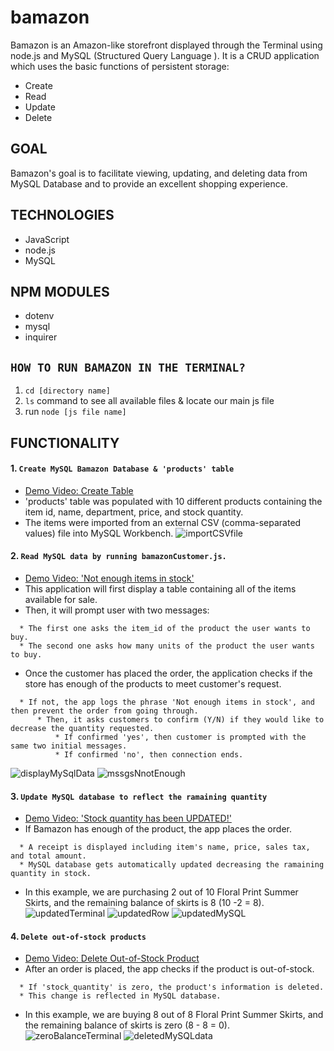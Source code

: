 # bamazon
Bamazon is an Amazon-like storefront displayed through the Terminal using node.js and MySQL (Structured Query Language ). It is a CRUD application which uses the basic functions of persistent storage:
* Create 
* Read
* Update
* Delete

## GOAL
Bamazon's goal is to facilitate viewing, updating, and deleting data from MySQL Database and to provide an excellent shopping experience.

## TECHNOLOGIES
* JavaScript
* node.js
* MySQL

## NPM MODULES
* dotenv
* mysql
* inquirer

## `HOW TO RUN BAMAZON IN THE TERMINAL?`
1. `cd [directory name]`
2. `ls` command to see all available files & locate our main js file
3. run `node [js file name]`

## FUNCTIONALITY
#### 1. `Create MySQL Bamazon Database & 'products' table`
  * [Demo Video: Create Table](https://drive.google.com/file/d/1PLUc1YmuqyeAb0joCqTPJiC-gHHTWIjG/view)
  * 'products' table was populated with 10 different products containing the item id, name, department, price, and stock quantity.
  * The items were imported from an external CSV (comma-separated values) file into MySQL Workbench.
  ![importCSVfile](https://user-images.githubusercontent.com/44692872/54465537-a486e780-4749-11e9-9b70-0f95abc86809.png)

#### 2. `Read MySQL data by running bamazonCustomer.js.`
  * [Demo Video: 'Not enough items in stock'](https://drive.google.com/file/d/17rEM1cI0QPSIEhYrEpsRtEVOk-Nbe1hQ/view)
  * This application will first display a table containing all of the items available for sale.
  * Then, it will prompt user with two messages:
  ```
    * The first one asks the item_id of the product the user wants to buy.
    * The second one asks how many units of the product the user wants to buy.
  ```    
  * Once the customer has placed the order, the application checks if the store has enough of the products to meet customer's request.
  ```
    * If not, the app logs the phrase 'Not enough items in stock', and then prevent the order from going through.
        * Then, it asks customers to confirm (Y/N) if they would like to decrease the quantity requested.
            * If confirmed 'yes', then customer is prompted with the same two initial messages.
            * If confirmed 'no', then connection ends.
  ```
  ![displayMySqlData](https://user-images.githubusercontent.com/44692872/54465947-a356ba00-474b-11e9-953d-c4ca323436ea.png)
  ![mssgsNnotEnough](https://user-images.githubusercontent.com/44692872/54470532-4b35ad00-4777-11e9-8c44-aff8d6fa87a5.png)

#### 3. `Update MySQL database to reflect the ramaining quantity`
  * [Demo Video: 'Stock quantity has been UPDATED!'](https://drive.google.com/file/d/1tikrxAC-yLgcIelsRCorFzqBuc6ciW2g/view)
  * If Bamazon has enough of the product, the app places the order.
  ```
    * A receipt is displayed including item's name, price, sales tax, and total amount.
    * MySQL database gets automatically updated decreasing the ramaining quantity in stock.
  ```
  * In this example, we are purchasing 2 out of 10 Floral Print Summer Skirts, and the remaining balance of skirts is 8 (10 -2 = 8).
  ![updatedTerminal](https://user-images.githubusercontent.com/44692872/54471166-ade07600-4782-11e9-8634-4e08f2b5e129.png)
  ![updatedRow](https://user-images.githubusercontent.com/44692872/54471191-247d7380-4783-11e9-9f28-2e0080fc852d.png)
  ![updatedMySQL](https://user-images.githubusercontent.com/44692872/54471210-8938ce00-4783-11e9-9fbd-70e8228d49a5.png)

#### 4. `Delete out-of-stock products`
  * [Demo Video: Delete Out-of-Stock Product](https://drive.google.com/file/d/1HJ7ZBa9E2an2mqDnQdAj11VZR7CFl_j4/view)
  * After an order is placed, the app checks if the product is out-of-stock.
  ```
    * If 'stock_quantity' is zero, the product's information is deleted.
    * This change is reflected in MySQL database.
  ```
  * In this example, we are buying 8 out of 8 Floral Print Summer Skirts, and the remaining balance of skirts is zero (8 - 8 = 0).
  ![zeroBalanceTerminal](https://user-images.githubusercontent.com/44692872/54471507-0c5c2300-4788-11e9-92ac-b95aa8e7ccf7.png)
  ![deletedMySQLdata](https://user-images.githubusercontent.com/44692872/54471541-ab811a80-4788-11e9-978c-d1652720dbd2.png)